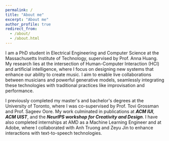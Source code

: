 ```yaml
---
permalink: /
title: "About me"
excerpt: "About me"
author_profile: true
redirect_from: 
  - /about/
  - /about.html
---
```


I am a PhD student in Electrical Engineering and Computer Science at the Massachusetts Institute of Technology, supervised by Prof. Anna Huang. My research lies at the intersection of Human-Computer Interaction (HCI) and artificial intelligence, where I focus on designing new systems that enhance our ability to create music. I aim to enable live collaborations between musicians and powerful generative models, seamlessly integrating these technologies with traditional practices like improvisation and performance.

I previously completed my master's and bachelor's degrees at the University of Toronto, where I was co-supervised by Prof. Tovi Grossman and Prof. Sageev Oore. My work culminated in publications at  *__ACM IUI__*, *__ACM UIST__*,  and the *__NeurIPS workshop for Creativity and Design__*. I have also completed internships at AMD as a Machine Learning Engineer and at Adobe, where I collaborated with Anh Truong and Zeyu Jin to enhance interactions with text-to-speech technologies.
